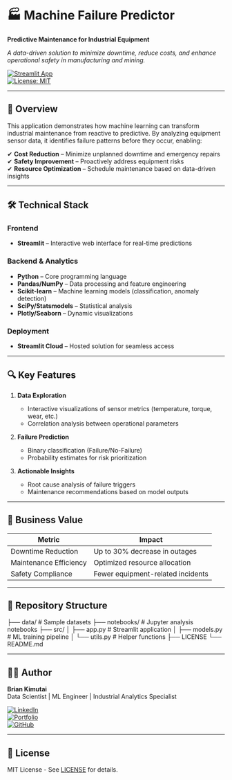 # 🏭 Machine Failure Predictor  
**Predictive Maintenance for Industrial Equipment**  

*A data-driven solution to minimize downtime, reduce costs, and enhance operational safety in manufacturing and mining.*  

[![Streamlit App](https://static.streamlit.io/badges/streamlit_badge_black_white.svg)](https://kimutai99-predictive-maintenance-insights-app-rwqdx4.streamlit.app/)  
[![License: MIT](https://img.shields.io/badge/License-MIT-yellow.svg)](https://opensource.org/licenses/MIT)  

---

## 📌 Overview  
This application demonstrates how machine learning can transform industrial maintenance from reactive to predictive. By analyzing equipment sensor data, it identifies failure patterns before they occur, enabling:  

✔ **Cost Reduction** – Minimize unplanned downtime and emergency repairs  
✔ **Safety Improvement** – Proactively address equipment risks  
✔ **Resource Optimization** – Schedule maintenance based on data-driven insights  

---

## 🛠️ Technical Stack  

### **Frontend**  
- **Streamlit** – Interactive web interface for real-time predictions  

### **Backend & Analytics**  
- **Python** – Core programming language  
- **Pandas/NumPy** – Data processing and feature engineering  
- **Scikit-learn** – Machine learning models (classification, anomaly detection)  
- **SciPy/Statsmodels** – Statistical analysis  
- **Plotly/Seaborn** – Dynamic visualizations  

### **Deployment**  
- **Streamlit Cloud** – Hosted solution for seamless access  

---

## 🔍 Key Features  

1. **Data Exploration**  
   - Interactive visualizations of sensor metrics (temperature, torque, wear, etc.)  
   - Correlation analysis between operational parameters  

2. **Failure Prediction**  
   - Binary classification (Failure/No-Failure)  
   - Probability estimates for risk prioritization  

3. **Actionable Insights**  
   - Root cause analysis of failure triggers  
   - Maintenance recommendations based on model outputs  

---

## 🚀 Business Value  

| Metric                  | Impact                          |
|-------------------------|---------------------------------|
| Downtime Reduction      | Up to 30% decrease in outages  |
| Maintenance Efficiency  | Optimized resource allocation  |
| Safety Compliance       | Fewer equipment-related incidents |

---

## 📂 Repository Structure  
├── data/ # Sample datasets
├── notebooks/ # Jupyter analysis notebooks
├── src/
│ ├── app.py # Streamlit application
│ ├── models.py # ML training pipeline
│ └── utils.py # Helper functions
├── LICENSE
└── README.md


---

## 👨‍💻 Author  
**Brian Kimutai**  
Data Scientist | ML Engineer | Industrial Analytics Specialist  

[![LinkedIn](https://img.shields.io/badge/Connect-0077B5?style=for-the-badge&logo=linkedin)](https://www.linkedin.com/in/brian-kimutai-0888352b6/)  
[![Portfolio](https://img.shields.io/badge/Portfolio-FF5722?style=for-the-badge&logo=google-chrome)](https://kimutai99.github.io/briankimutai.github.io/)  
[![GitHub](https://img.shields.io/badge/Code-181717?style=for-the-badge&logo=github)](https://github.com/kimutai99)  

---

## 📜 License  
MIT License - See [LICENSE](LICENSE) for details.
